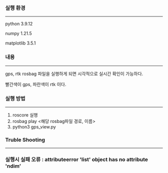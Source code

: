 ### 실행 환경

---

python 3.9.12

numpy 1.21.5

 matplotlib 3.5.1

### 내용

---

gps, rtk rosbag 파일을 실행하게 되면 시각적으로 실시간 확인이 가능하다.

빨간색이 gps, 파란색이 rtk 이다.

### 실행 방법

---

1. roscore 실행
2. rosbag play <해당 rosbag파일 경로, 이름>
3. python3 gps_view.py

### Truble Shooting

---

### 실행시 실패 오류 : attributeerror 'list' object has no attribute 'ndim’
